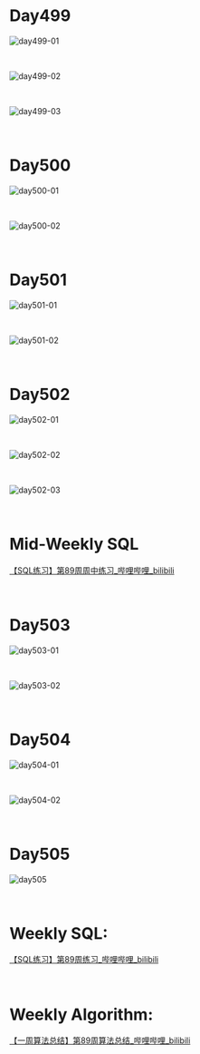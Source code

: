 # Day499

![day499-01](assets/day499-01.png)

&nbsp;

![day499-02](assets/day499-02.png)

&nbsp;

![day499-03](assets/day499-03.png)

&nbsp;

# Day500

![day500-01](assets/day500-01.png)

&nbsp;

![day500-02](assets/day500-02.png)

&nbsp;

# Day501

![day501-01](assets/day501-01.png)

&nbsp;

![day501-02](assets/day501-02.png)

&nbsp;

# Day502

![day502-01](assets/day502-01.png)

&nbsp;

![day502-02](assets/day502-02.png)

&nbsp;

![day502-03](assets/day502-03.png)

&nbsp;

# Mid-Weekly SQL

[【SQL练习】第89周周中练习_哔哩哔哩_bilibili](https://www.bilibili.com/video/BV1vG4y1378N/?spm_id_from=333.1007.top_right_bar_window_dynamic.content.click&vd_source=0e2e4fb78a4d00f87c3860e1ba2bc5b7)

&nbsp;

# Day503

![day503-01](assets/day503-01.png)

&nbsp;

![day503-02](assets/day503-02.png)

&nbsp;

# Day504

![day504-01](assets/day504-01.png)

&nbsp;

![day504-02](assets/day504-02.png)

&nbsp;

# Day505

![day505](assets/day505.png)

&nbsp;

# Weekly SQL:

[【SQL练习】第89周练习_哔哩哔哩_bilibili](https://www.bilibili.com/video/BV1nP4y1D7NW/?spm_id_from=333.1007.top_right_bar_window_dynamic.content.click&vd_source=0e2e4fb78a4d00f87c3860e1ba2bc5b7)

&nbsp;

# Weekly Algorithm:

[【一周算法总结】第89周算法总结_哔哩哔哩_bilibili](https://www.bilibili.com/video/BV1qR4y1r7DE/?vd_source=0e2e4fb78a4d00f87c3860e1ba2bc5b7)
